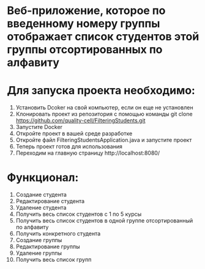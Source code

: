 # Веб-приложение, которое по введенному номеру группы отображает список студентов этой группы отсортированных по алфавиту

# Для запуска проекта необходимо:

1. Установить Dcoker на свой компьютер, если он еще не установлен
2. Клонировать проект из репозитория с помощью команды git clone https://github.com/quality-cell/FilteringStudents.git
3. Запустите Docker
4. Откройте проект в вашей среде разработке
5. Откройте файл FilteringStudentsApplication.java и запустите проект
6. Теперь проект готов для использования
7. Переходим на главную страницу http://localhost:8080/

# Функционал:

1. Создание студента
2. Редактирование студента
3. Удаление студента
4. Получить весь список студентов с 1 по 5 курсы
5. Получить весь список студентов в одной группе отсортированный по алфавиту
6. Получить конкретного студента
7. Создание группы
8. Редактирование группы
9. Удаление группы
10. Получить весь список групп
